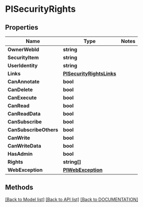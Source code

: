 # PISecurityRights

## Properties
Name | Type | Notes
------------ | ------------- | -------------
**OwnerWebId** | **string**
**SecurityItem** | **string**
**UserIdentity** | **string**
**Links** | **[**PISecurityRightsLinks**](../Model/PISecurityRightsLinks.md)**
**CanAnnotate** | **bool**
**CanDelete** | **bool**
**CanExecute** | **bool**
**CanRead** | **bool**
**CanReadData** | **bool**
**CanSubscribe** | **bool**
**CanSubscribeOthers** | **bool**
**CanWrite** | **bool**
**CanWriteData** | **bool**
**HasAdmin** | **bool**
**Rights** | **string[]**
**WebException** | **[**PIWebException**](../Model/PIWebException.md)**

## Methods
[[Back to Model list]](../../DOCUMENTATION.md#documentation-for-models) [[Back to API list]](../../DOCUMENTATION.md#documentation-for-api-endpoints) [[Back to DOCUMENTATION]](../../DOCUMENTATION.md)
